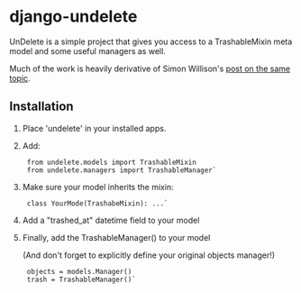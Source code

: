 django-undelete
================

UnDelete is a simple project that gives you access to a TrashableMixin meta model and some useful managers as well.

Much of the work is heavily derivative of Simon Willison's [post on the same topic](http://ltslashgt.com/2007/07/18/undelete-in-django/).

Installation
-------------

1. Place 'undelete' in your installed apps.
2. Add:

        from undelete.models import TrashableMixin
        from undelete.managers import TrashableManager`

3. Make sure your model inherits the mixin: 

        class YourMode(TrashabeMixin): ...`

4. Add a "trashed_at" datetime field to your model
5. Finally, add the TrashableManager() to your model 

   (And don't forget to explicitly define your original objects manager!)

        objects = models.Manager()
        trash = TrashableManager()`

